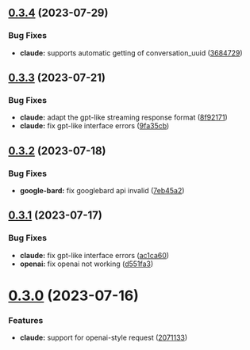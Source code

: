 ## [0.3.4](https://github.com/UNICKCHENG/openai-proxy/compare/v0.3.3...v0.3.4) (2023-07-29)


### Bug Fixes

* **claude:** supports automatic getting of conversation_uuid ([3684729](https://github.com/UNICKCHENG/openai-proxy/commit/368472943825406be912fdfc56b0eec79a152835))

## [0.3.3](https://github.com/UNICKCHENG/openai-proxy/compare/v0.3.2...v0.3.3) (2023-07-21)


### Bug Fixes

* **claude:** adapt the gpt-like streaming response format ([8f92171](https://github.com/UNICKCHENG/openai-proxy/commit/8f9217155806a4a001396765a900647b9dd6a934))
* **claude:** fix gpt-like interface errors ([9fa35cb](https://github.com/UNICKCHENG/openai-proxy/commit/9fa35cb46044c399492a5a837d667a39c50922a6))

## [0.3.2](https://github.com/UNICKCHENG/openai-proxy/compare/v0.3.1...v0.3.2) (2023-07-18)


### Bug Fixes

* **google-bard:** fix googlebard api invalid ([7eb45a2](https://github.com/UNICKCHENG/openai-proxy/commit/7eb45a231fd16857210c35f4193c95c2f9d1bd70))

## [0.3.1](https://github.com/UNICKCHENG/openai-proxy/compare/v0.3.0...v0.3.1) (2023-07-17)


### Bug Fixes

* **claude:** fix gpt-like interface errors ([ac1ca60](https://github.com/UNICKCHENG/openai-proxy/commit/ac1ca60ad504522e9fff356638026efb9d1e80d8))
* **openai:** fix openai not working ([d551fa3](https://github.com/UNICKCHENG/openai-proxy/commit/d551fa3373d1f5d76a05d7c4ce969a91c76d4253))

# [0.3.0](https://github.com/UNICKCHENG/openai-proxy/compare/v0.2.1...v0.3.0) (2023-07-16)


### Features

* **claude:** support for openai-style request ([2071133](https://github.com/UNICKCHENG/openai-proxy/commit/20711337863e43b58ccac92f0d04f714ac406aca))
